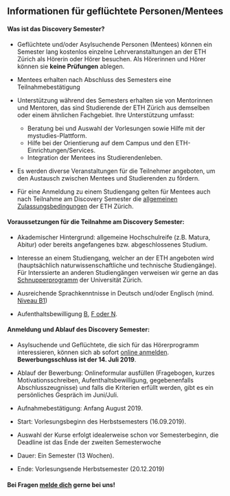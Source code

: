 ## Informationen für geflüchtete Personen/Mentees

#### Was ist das Discovery Semester?

- Geflüchtete und/oder Asylsuchende Personen (Mentees) können ein Semester lang kostenlos einzelne Lehrveranstaltungen an der ETH Zürich als Hörerin oder Hörer besuchen. Als Hörerinnen und Hörer können sie **keine Prüfungen** ablegen.

- Mentees erhalten nach Abschluss des Semesters eine Teilnahmebestätigung

- Unterstützung während des Semesters erhalten sie von Mentorinnen und Mentoren, das sind Studierende der ETH Zürich aus demselben oder einem ähnlichen Fachgebiet. Ihre Unterstützung umfasst:

  - Beratung bei und Auswahl der Vorlesungen sowie Hilfe mit der mystudies-Plattform.
  - Hilfe bei der Orientierung auf dem Campus und den ETH-Einrichtungen/Services.
  - Integration der Mentees ins Studierendenleben.

- Es werden diverse Veranstaltungen für die Teilnehmer angeboten, um den Austausch zwischen Mentees und Studierenden zu fördern.

- Für eine Anmeldung zu einem Studiengang gelten für Mentees auch nach Teilnahme am Discovery Semester die [allgemeinen Zulassungsbedingungen](https://www.ethz.ch/de/studium/anmeldung-bewerbung/bachelor/andere-qual.html) der ETH Zürich.

#### Voraussetzungen für die Teilnahme am Discovery Semester:

- Akademischer Hintergrund: allgemeine Hochschulreife (z.B. Matura, Abitur) oder bereits angefangenes bzw. abgeschlossenes Studium.

- Interesse an einem Studiengang, welcher an der ETH angeboten wird (hauptsächlich naturwissenschaftliche und technische Studiengänge). Für Interssierte an anderen Studiengängen verweisen wir gerne an das [Schnupperprogramm](https://www.int.uzh.ch/de/in/refugees/discovery-program.html) der Universität Zürich.

- Ausreichende Sprachkenntnisse in Deutsch und/oder Englisch (mind. [Niveau B1](http://www.europaeischer-referenzrahmen.de/))

- Aufenthaltsbewilligung [B](https://www.sem.admin.ch/sem/de/home/themen/aufenthalt/biometr_auslaenderausweis.html), [F oder N](https://www.sem.admin.ch/sem/de/home/themen/aufenthalt/nicht_eu_efta.html).

#### Anmeldung und Ablauf des Discovery Semester:

- Asylsuchende und Geflüchtete, die sich für das Hörerprogramm interessieren, können sich ab sofort [online anmelden](https://forms.gle/iRryybmrG1mvVrb16). **Bewerbungsschluss ist der 14. Juli 2019**.

- Ablauf der Bewerbung: Onlineformular ausfüllen (Fragebogen, kurzes Motivationsschreiben, Aufenthaltsbewilligung, gegebenenfalls Abschlusszeugnisse) und falls die Kriterien erfüllt werden, gibt es ein persönliches Gespräch im Juni/Juli.

- Aufnahmebestätigung: Anfang August 2019.

- Start: Vorlesungsbeginn des Herbstsemesters (16.09.2019).

- Auswahl der Kurse erfolgt idealerweise schon vor Semesterbeginn, die Deadline ist das Ende der zweiten Semesterwoche

- Dauer: Ein Semester (13 Wochen).

- Ende: Vorlesungsende Herbstsemester (20.12.2019)

#### Bei Fragen [melde dich](mailto:contact@discovery-semester.ch) gerne bei uns!

